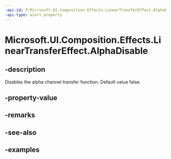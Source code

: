 ```yaml
---
-api-id: P:Microsoft.UI.Composition.Effects.LinearTransferEffect.AlphaDisable
-api-type: winrt property
---
```


<!-- Property syntax.
public bool AlphaDisable { get;  set; }
-->

# Microsoft.UI.Composition.Effects.LinearTransferEffect.AlphaDisable

## -description
Disables the alpha channel transfer function. Default value false.

## -property-value

## -remarks

## -see-also

## -examples

